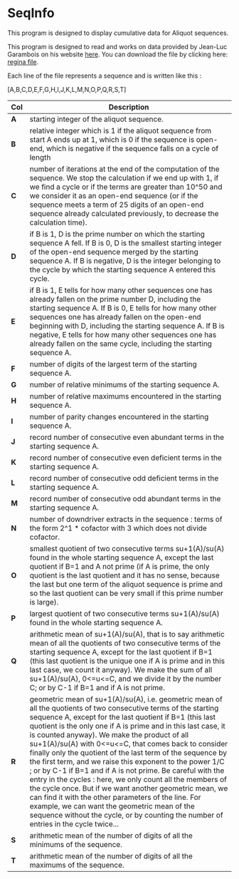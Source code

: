 # SeqInfo
This program is designed to display cumulative data for Aliquot sequences.

This program is designed to read and works on data provided by Jean-Luc Garambois on his website [here](http://www.aliquotes.com/aliquote_base.htm#alibasefonda).
You can download the file by clicking here: [regina file](http://www.aliquotes.com/regina_file.tar.lzma).

Each line of the file represents a sequence and is written like this :

[A,B,C,D,E,F,G,H,I,J,K,L,M,N,O,P,Q,R,S,T]

|Col|Description|
|--|--|
|**A**|starting integer of the aliquot sequence.|
|**B**|relative integer which is 1 if the aliquot sequence from start A ends up at 1, which is 0 if the sequence is open-end, which is negative if the sequence falls on a cycle of length |B|, with |B| being the absolute value of B.|
|**C**|number of iterations at the end of the computation of the sequence. We stop the calculation if we end up with 1, if we find a cycle or if the terms are greater than 10^50 and we consider it as an open-end sequence (or if the sequence meets a term of 25 digits of an open-end sequence already calculated previously, to decrease the calculation time).|
|**D**|if B is 1, D is the prime number on which the starting sequence A fell. If B is 0, D is the smallest starting integer of the open-end sequence merged by the starting sequence A. If B is negative, D is the integer belonging to the cycle by which the starting sequence A entered this cycle.|
|**E**|if B is 1, E tells for how many other sequences one has already fallen on the prime number D, including the starting sequence A. If B is 0, E tells for how many other sequences one has already fallen on the open-end beginning with D, including the starting sequence A. If B is negative, E tells for how many other sequences one has already fallen on the same cycle, including the starting sequence A.|
|**F**|number of digits of the largest term of the starting sequence A.|
|**G**|number of relative minimums of the starting sequence A.|
|**H**|number of relative maximums encountered in the starting sequence A.|
|**I**|number of parity changes encountered in the starting sequence A.|
|**J**|record number of consecutive even abundant terms in the starting sequence A.|
|**K**|record number of consecutive even deficient terms in the starting sequence A.|
|**L**|record number of consecutive odd deficient terms in the starting sequence A.|
|**M**|record number of consecutive odd abundant terms in the starting sequence A.|
|**N**|number of downdriver extracts in the sequence : terms of the form 2^1 * cofactor with 3 which does not divide cofactor.|
|**O**|smallest quotient of two consecutive terms su+1(A)/su(A) found in the whole starting sequence A, except the last quotient if B=1 and A not prime (if A is prime, the only quotient is the last quotient and it has no sense, because the last but one term of the aliquot sequence is prime and so the last quotient can be very small if this prime number is large).|
|**P**|largest quotient of two consecutive terms su+1(A)/su(A) found in the whole starting sequence A.|
|**Q**|arithmetic mean of su+1(A)/su(A), that is to say arithmetic mean of all the quotients of two consecutive terms of the starting sequence A, except for the last quotient if B=1 (this last quotient is the unique one if A is prime and in this last case, we count it anyway). We make the sum of all su+1(A)/su(A), 0<=u<=C, and we divide it by the number C; or by C-1 if B=1 and if A is not prime.|
|**R**|geometric mean of su+1(A)/su(A), i.e. geometric mean of all the quotients of two consecutive terms of the starting sequence A, except for the last quotient if B=1 (this last quotient is the only one if A is prime and in this last case, it is counted anyway). We make the product of all su+1(A)/su(A) with 0<=u<=C, that comes back to consider finally only the quotient of the last term of the sequence by the first term, and we raise this exponent to the power 1/C ; or by C-1 if B=1 and if A is not prime. Be careful with the entry in the cycles : here, we only count all the members of the cycle once. But if we want another geometric mean, we can find it with the other parameters of the line. For example, we can want the geometric mean of the sequence without the cycle, or by counting the number of entries in the cycle twice...|
|**S**|arithmetic mean of the number of digits of all the minimums of the sequence.|
|**T**|arithmetic mean of the number of digits of all the maximums of the sequence.|
